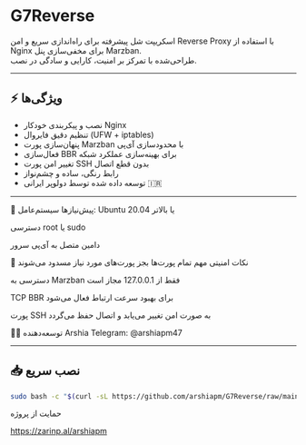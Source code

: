 # G7Reverse

اسکریپت شل پیشرفته برای راه‌اندازی سریع و امن Reverse Proxy با استفاده از Nginx برای مخفی‌سازی پنل Marzban.  
طراحی‌شده با تمرکز بر امنیت، کارایی و سادگی در نصب.

---

## ⚡ ویژگی‌ها

- نصب و پیکربندی خودکار Nginx
- تنظیم دقیق فایروال (UFW + iptables)
- پنهان‌سازی پورت Marzban با محدودسازی آی‌پی
- فعال‌سازی BBR برای بهینه‌سازی عملکرد شبکه
- تغییر امن پورت SSH بدون قطع اتصال
- رابط رنگی، ساده و چشم‌نواز
- توسعه داده شده توسط دولوپر ایرانی 🇮🇷

---


🧾 پیش‌نیازها
سیستم‌عامل: Ubuntu 20.04 یا بالاتر

دسترسی root یا sudo

دامین متصل به آی‌پی سرور

🔐 نکات امنیتی مهم
تمام پورت‌ها بجز پورت‌های مورد نیاز مسدود می‌شوند

دسترسی به Marzban فقط از 127.0.0.1 مجاز است

TCP BBR برای بهبود سرعت ارتباط فعال می‌شود

پورت SSH به صورت امن تغییر می‌یابد و اتصال حفظ می‌گردد

👨‍💻 توسعه‌دهنده
Arshia
Telegram: @arshiapm47

---

## 📥 نصب سریع


```bash
sudo bash -c "$(curl -sL https://github.com/arshiapm/G7Reverse/raw/main/g7reverse.sh)" @ install
```

حمایت از پروژه 

https://zarinp.al/arshiapm
